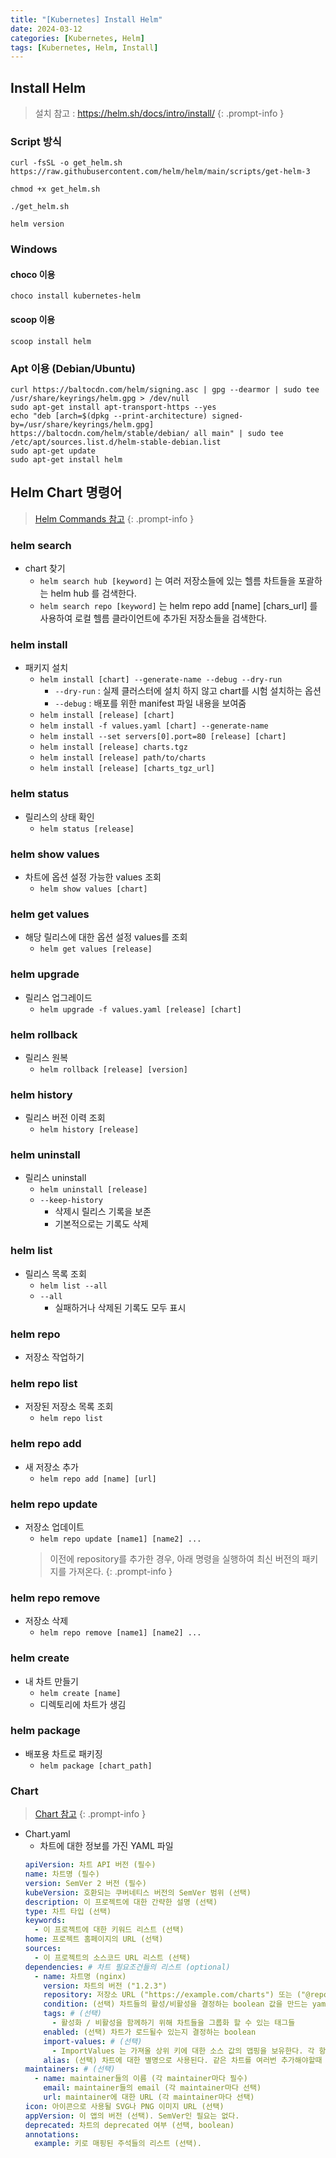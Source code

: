 ```yaml
---
title: "[Kubernetes] Install Helm"
date: 2024-03-12
categories: [Kubernetes, Helm]
tags: [Kubernetes, Helm, Install]
---
```


## Install Helm

> 설치 참고 : https://helm.sh/docs/intro/install/
{: .prompt-info }

### Script 방식
```shell
curl -fsSL -o get_helm.sh https://raw.githubusercontent.com/helm/helm/main/scripts/get-helm-3

chmod +x get_helm.sh

./get_helm.sh

helm version
```

### Windows
#### choco 이용
```
choco install kubernetes-helm
```

#### scoop 이용
```
scoop install helm
```

### Apt 이용 (Debian/Ubuntu)
```shell
curl https://baltocdn.com/helm/signing.asc | gpg --dearmor | sudo tee /usr/share/keyrings/helm.gpg > /dev/null
sudo apt-get install apt-transport-https --yes
echo "deb [arch=$(dpkg --print-architecture) signed-by=/usr/share/keyrings/helm.gpg] https://baltocdn.com/helm/stable/debian/ all main" | sudo tee /etc/apt/sources.list.d/helm-stable-debian.list
sudo apt-get update
sudo apt-get install helm
```

## Helm Chart 명령어
> [Helm Commands 참고](https://helm.sh/ko/docs/helm/)
{: .prompt-info }

### helm search
- chart 찾기
    - `helm search hub [keyword]` 는 여러 저장소들에 있는 헬름 차트들을 포괄하는 helm hub 를 검색한다.
    - `helm search repo [keyword]` 는 helm repo add [name] [chars_url] 를 사용하여 로컬 헬름 클라이언트에 추가된 저장소들을 검색한다.

### helm install
- 패키지 설치
    - `helm install [chart] --generate-name --debug --dry-run`
        - `--dry-run` : 실제 클러스터에 설치 하지 않고 chart를 시험 설치하는 옵션
        - `--debug` : 배포를 위한 manifest 파일 내용을 보여줌
    - `helm install [release] [chart]`
    - `helm install -f values.yaml [chart] --generate-name`
    - `helm install --set servers[0].port=80 [release] [chart]`
    - `helm install [release] charts.tgz`
    - `helm install [release] path/to/charts`
    - `helm install [release] [charts_tgz_url]`

### helm status
- 릴리스의 상태 확인
    - `helm status [release]`

### helm show values
- 차트에 옵션 설정 가능한 values 조회
    - `helm show values [chart]`

### helm get values
- 해당 릴리스에 대한 옵션 설정 values를 조회
    - `helm get values [release]`

### helm upgrade
- 릴리스 업그레이드
    - `helm upgrade -f values.yaml [release] [chart]`

### helm rollback
- 릴리스 원복
    - `helm rollback [release] [version]`

### helm history
- 릴리스 버전 이력 조회
    - `helm history [release]`

### helm uninstall
- 릴리스 uninstall
    - `helm uninstall [release]`
    - `--keep-history`
        - 삭제시 릴리스 기록을 보존
        - 기본적으로는 기록도 삭제

### helm list
- 릴리스 목록 조회
    - `helm list --all`
    - `--all`
        - 실패하거나 삭제된 기록도 모두 표시

### helm repo
- 저장소 작업하기

### helm repo list
- 저장된 저장소 목록 조회
    - `helm repo list`

### helm repo add
- 새 저장소 추가
    - `helm repo add [name] [url]`

### helm repo update
- 저장소 업데이트
    - `helm repo update [name1] [name2] ...`
    > 이전에 repository를 추가한 경우, 아래 명령을 실행하여 최신 버전의 패키지를 가져온다.
    {: .prompt-info }

### helm repo remove
- 저장소 삭제
    - `helm repo remove [name1] [name2] ...`

### helm create
- 내 차트 만들기
    - `helm create [name]`
    - 디렉토리에 차트가 생김

### helm package
- 배포용 차트로 패키징
    - `helm package [chart_path]`

### Chart
> [Chart 참고](https://helm.sh/ko/docs/topics/charts/)
{: .prompt-info }

- Chart.yaml
    - 차트에 대한 정보를 가진 YAML 파일
    ```yaml
    apiVersion: 차트 API 버전 (필수)
    name: 차트명 (필수)
    version: SemVer 2 버전 (필수)
    kubeVersion: 호환되는 쿠버네티스 버전의 SemVer 범위 (선택)
    description: 이 프로젝트에 대한 간략한 설명 (선택)
    type: 차트 타입 (선택)
    keywords:
      - 이 프로젝트에 대한 키워드 리스트 (선택)
    home: 프로젝트 홈페이지의 URL (선택)
    sources:
      - 이 프로젝트의 소스코드 URL 리스트 (선택)
    dependencies: # 차트 필요조건들의 리스트 (optional)
      - name: 차트명 (nginx)
        version: 차트의 버전 ("1.2.3")
        repository: 저장소 URL ("https://example.com/charts") 또는 ("@repo-name")
        condition: (선택) 차트들의 활성/비활성을 결정하는 boolean 값을 만드는 yaml 경로 (예시: subchart1.enabled)
        tags: # (선택)
          - 활성화 / 비활성을 함께하기 위해 차트들을 그룹화 할 수 있는 태그들
        enabled: (선택) 차트가 로드될수 있는지 결정하는 boolean
        import-values: # (선택)
          - ImportValues 는 가져올 상위 키에 대한 소스 값의 맵핑을 보유한다. 각 항목은 문자열이거나 하위 / 상위 하위 목록 항목 쌍일 수 있다.
        alias: (선택) 차트에 대한 별명으로 사용된다. 같은 차트를 여러번 추가해야할때 유용하다.
    maintainers: # (선택)
      - name: maintainer들의 이름 (각 maintainer마다 필수)
        email: maintainer들의 email (각 maintainer마다 선택)
        url: maintainer에 대한 URL (각 maintainer마다 선택)
    icon: 아이콘으로 사용될 SVG나 PNG 이미지 URL (선택)
    appVersion: 이 앱의 버전 (선택). SemVer인 필요는 없다.
    deprecated: 차트의 deprecated 여부 (선택, boolean)
    annotations:
      example: 키로 매핑된 주석들의 리스트 (선택).
    ```
